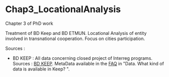 # Chap3_LocationalAnalysis
Chapter 3 of PhD work


Treatment of BD Keep and BD ETMUN.
Locational Analysis of entity involved in transnational cooperation.
Focus on cities participation.


Sources : 
- BD KEEP : All data concerning closed project of Interreg programs. Sources : [BD KEEP](https://www.keep.eu/). MetaData available in the [FAQ](https://www.keep.eu/faqs#) in "Data. What kind of data is available in Keep? ".